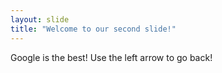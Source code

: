 ```yaml
---
layout: slide
title: "Welcome to our second slide!"
---
```

Google is the best!
Use the left arrow to go back!
